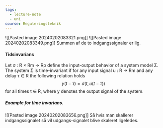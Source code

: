 ```yaml
---
tags:
  - lecture-note
  - uni
course: Reguleringsteknik
---
```

![[Pasted image 20240202083321.png]]
![[Pasted image 20240202083349.png]]
Summen af de to indgangssignaler er lig.

#### Tidsinvarians
Let σ : R × Rm → Rp define the input-output behavior of a system model Σ. The system Σ is time-invariant if for any input signal u : R → Rm and any delay τ ∈ R the following relation holds
$$
y(t-\tau)=\sigma(t,u(t-\tau))
$$
for all times t ∈ R, where y denotes the output signal of the system.

##### Example for time invarians.
![[Pasted image 20240202083656.png]]
Så hvis man skallerer indgangssignalet så vil udgangs-signalet blive skaleret ligeledes.